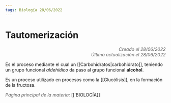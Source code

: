 ```yaml
---
tags: Biología 28/06/2022
---
```


# Tautomerización
<div style="text-align: right; opacity: 0.7; font-style: italic;">Creado el 28/06/2022</div>
<div style="text-align: right; opacity: 0.7; font-style: italic;">Última actualización el 28/06/2022</div>

Es el proceso mediante el cual un [[Carbohidratos|carbohidrato]], teniendo un grupo funcional *aldehídico* da paso al grupo funcional **alcohol**.

Es un proceso utilizado en procesos como la [[Glucólisis]], en la formación de la fructosa.

<span style="opacity: 0.7; font-style: italic;">Página principal de la materia:</span> [['BIOLOGÍA]]
